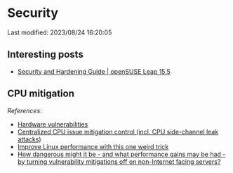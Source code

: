 # Security

Last modified: 2023/08/24 16:20:05

## Interesting posts

- [Security and Hardening Guide | openSUSE Leap 15.5](https://doc.opensuse.org/documentation/leap/security/single-html/book-security/index.html)

## CPU mitigation

*References*:

- [Hardware vulnerabilities](https://docs.kernel.org/admin-guide/hw-vuln/index.html)
- [Centralized CPU issue mitigation control (incl. CPU side-channel leak attacks)](https://www.suse.com/support/kb/doc/?id=000019439)
- [Improve Linux performance with this one weird trick](https://www.theregister.com/2022/07/18/improve_linux_performance/)
- [How dangerous might it be - and what performance gains may be had - by turning vulnerability mitigations off on non-Internet facing servers?](https://serverfault.com/questions/1116854/how-dangerous-might-it-be-and-what-performance-gains-may-be-had-by-turning-v)
